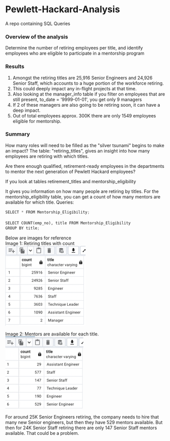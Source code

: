 # Pewlett-Hackard-Analysis
A repo containing SQL Queries

### Overview of the analysis
Determine the number of retiring employees per title, and identify employees who are eligible to participate in a mentorship program

### Results

1. Amongst the retiring titles are 25,916 Senior Engineers and 24,926 Senior Staff, which accounts to a huge portion of the workforce retiring.
2. This could deeply impact any in-flight projects at that time.
3. Also looking at the manager_info table if you filter on employees that are still present, to_date = '9999-01-01', you get only 9 managers
4. If 2 of these managers are also going to be retiring soon, it can have a deep impact.
5. Out of total employees approx. 300K there are only 1549 employees eligible for mentorship. 

### Summary
How many roles will need to be filled as the "silver tsunami" begins to make an impact?
The table: "retiring_titles", gives an insight into how many employees are retiring with which titles.

Are there enough qualified, retirement-ready employees in the departments to mentor the next generation of Pewlett Hackard employees?

If you look at tables retirement_titles and mentorship_eligibility

It gives you information on how many people are retiring by titles.
For the mentorship_eligibility table, 
you can get a count of how many mentors are available for which title.
Queries:
```python
SELECT * FROM Mentorship_Eligibility;

SELECT COUNT(emp_no), title FROM Mentorship_Eligibility
GROUP BY title;
```
Below are images for reference <br/>
Image 1: Retiring titles with count<br/>
![Number of people retiring by titles](https://github.com/sag7221/Pewlett-Hackard-Analysis/blob/main/Images/retiring_employees_by_titles.png)


Image 2: Mentors are available for each title.<br/>
![Mentors are available for each title](https://github.com/sag7221/Pewlett-Hackard-Analysis/blob/main/Images/mentors_by_title.png)


For around 25K Senior Engineers retiring, the company needs to hire that many new Senior engineers, but then they have 529 mentors available.
But then for 24K Senior Staff retiring there are only 147 Senior Staff mentors available. That could be a problem.









